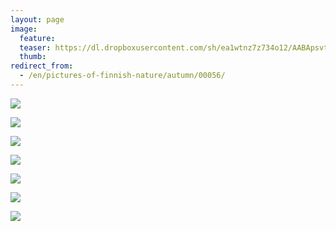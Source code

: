 ```yaml
---
layout: page
image:
  feature:
  teaser: https://dl.dropboxusercontent.com/sh/ea1wtnz7z734o12/AABApsvtknLf_W-NvaHFqOWVa/luontokuvat/syksy/DSC47580-245px.jpg
  thumb:
redirect_from:
  - /en/pictures-of-finnish-nature/autumn/00056/
---
```


[![](https://dl.dropboxusercontent.com/sh/ea1wtnz7z734o12/AABBhdFktE7euFAdG69gaLw4a/luontokuvat/syksy/DSC47562-800px.jpg)](https://dl.dropboxusercontent.com/sh/ea1wtnz7z734o12/AACe3tP3dVc6jLFtsnAi2u32a/luontokuvat/syksy/DSC47562.jpg)

[![](https://dl.dropboxusercontent.com/sh/ea1wtnz7z734o12/AACzAA49XFafHYOhZtnPMkJoa/luontokuvat/syksy/DSC47570-800px.jpg)](https://dl.dropboxusercontent.com/sh/ea1wtnz7z734o12/AADskmoVp8IQOjODkjX4Iyzma/luontokuvat/syksy/DSC47570.jpg)

[![](https://dl.dropboxusercontent.com/sh/ea1wtnz7z734o12/AADw_nkPrJ0EDV8odcKcKvISa/luontokuvat/syksy/DSC47580-800px.jpg)](https://dl.dropboxusercontent.com/sh/ea1wtnz7z734o12/AADtszD7jPLSMtJBTH7ONFIta/luontokuvat/syksy/DSC47580.jpg)

[![](https://dl.dropboxusercontent.com/sh/ea1wtnz7z734o12/AACatqsoVhZ7QRjLZaWK1Q6ma/luontokuvat/syksy/DSC47667-800px.jpg)](https://dl.dropboxusercontent.com/sh/ea1wtnz7z734o12/AACyc8_uaUFSLk9qOmVDKGLAa/luontokuvat/syksy/DSC47667.jpg)

[![](https://dl.dropboxusercontent.com/sh/ea1wtnz7z734o12/AACuo-QPNyryJlX5c_ipcYPFa/luontokuvat/syksy/DSC47659-800px.jpg)](https://dl.dropboxusercontent.com/sh/ea1wtnz7z734o12/AADYS5wtvUjOrlyxJ0k57Jzla/luontokuvat/syksy/DSC47659.jpg)

[![](https://dl.dropboxusercontent.com/sh/ea1wtnz7z734o12/AABZPv732XpCbmrGd5eCn_92a/luontokuvat/syksy/DSC47700-800px.jpg)](https://dl.dropboxusercontent.com/sh/ea1wtnz7z734o12/AAD6Ye2aXEr3BfEKVhDn9SN9a/luontokuvat/syksy/DSC47700.jpg)

[![](https://dl.dropboxusercontent.com/sh/ea1wtnz7z734o12/AABr7m3dTWmIjKF4dgKE8Dana/luontokuvat/syksy/DSC47685-800px.jpg)](https://dl.dropboxusercontent.com/sh/ea1wtnz7z734o12/AABAd4Av2YiOtIw-JGgQFHbra/luontokuvat/syksy/DSC47685.jpg)
